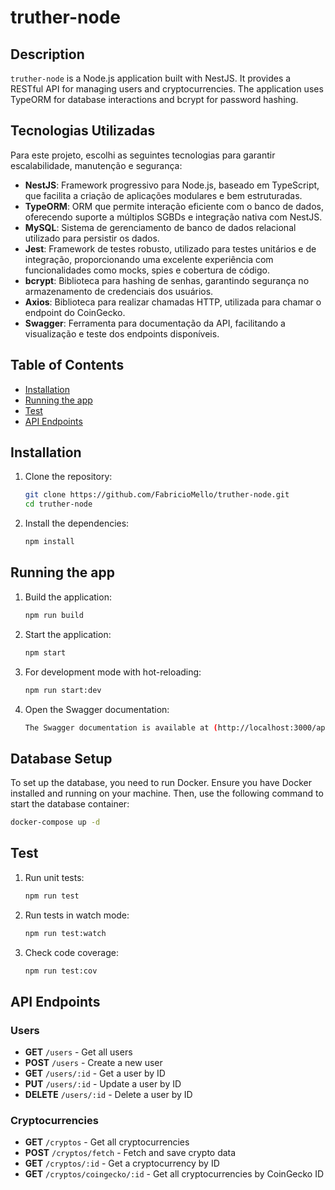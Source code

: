 # truther-node

## Description

`truther-node` is a Node.js application built with NestJS. It provides a RESTful API for managing users and cryptocurrencies. The application uses TypeORM for database interactions and bcrypt for password hashing.

## Tecnologias Utilizadas

Para este projeto, escolhi as seguintes tecnologias para garantir escalabilidade, manutenção e segurança:

- **NestJS**: Framework progressivo para Node.js, baseado em TypeScript, que facilita a criação de aplicações modulares e bem estruturadas.
- **TypeORM**: ORM que permite interação eficiente com o banco de dados, oferecendo suporte a múltiplos SGBDs e integração nativa com NestJS.
- **MySQL**: Sistema de gerenciamento de banco de dados relacional utilizado para persistir os dados.
- **Jest**: Framework de testes robusto, utilizado para testes unitários e de integração, proporcionando uma excelente experiência com funcionalidades como mocks, spies e cobertura de código.
- **bcrypt**: Biblioteca para hashing de senhas, garantindo segurança no armazenamento de credenciais dos usuários.
- **Axios**: Biblioteca para realizar chamadas HTTP, utilizada para chamar o endpoint do CoinGecko.
- **Swagger**: Ferramenta para documentação da API, facilitando a visualização e teste dos endpoints disponíveis.

## Table of Contents

- [Installation](#installation)
- [Running the app](#running-the-app)
- [Test](#test)
- [API Endpoints](#api-endpoints)

## Installation

1. Clone the repository:

    ```bash
    git clone https://github.com/FabricioMello/truther-node.git
    cd truther-node
    ```

2. Install the dependencies:

    ```bash
    npm install
    ```

## Running the app

1. Build the application:

    ```bash
    npm run build
    ```

2. Start the application:

    ```bash
    npm start
    ```

3. For development mode with hot-reloading:

    ```bash
    npm run start:dev
    ```

4. Open the Swagger documentation:
 
   ```bash
   The Swagger documentation is available at (http://localhost:3000/api).
   ```

## Database Setup

To set up the database, you need to run Docker. Ensure you have Docker installed and running on your machine. Then, use the following command to start the database container:

```bash
docker-compose up -d
```

## Test

1. Run unit tests:

    ```bash
    npm run test
    ```

2. Run tests in watch mode:

    ```bash
    npm run test:watch
    ```

3. Check code coverage:

    ```bash
    npm run test:cov
    ```

## API Endpoints

### Users

- **GET** `/users` - Get all users
- **POST** `/users` - Create a new user
- **GET** `/users/:id` - Get a user by ID
- **PUT** `/users/:id` - Update a user by ID
- **DELETE** `/users/:id` - Delete a user by ID

### Cryptocurrencies

- **GET** `/cryptos` - Get all cryptocurrencies
- **POST** `/cryptos/fetch` - Fetch and save crypto data
- **GET** `/cryptos/:id` - Get a cryptocurrency by ID
- **GET** `/cryptos/coingecko/:id` - Get all cryptocurrencies by CoinGecko ID